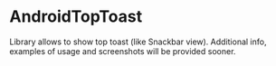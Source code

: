 # AndroidTopToast
Library allows to show top toast (like Snackbar view).
Additional info, examples of usage and screenshots will be provided sooner.
